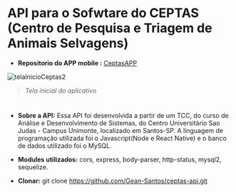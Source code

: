# API para o Sofwtare do CEPTAS (Centro de Pesquisa e Triagem de Animais Selvagens)


* **Repositorio do APP mobile :**  [CeptasAPP](https://github.com/Gean-Santos/ceptas-app-react-native) 

![telaInicioCeptas2](https://user-images.githubusercontent.com/37232748/80669560-17047500-8a7b-11ea-9124-10be4d09ad9e.jpg)

> *Tela inicial do aplicativo*

#

* **Sobre a API:** Essa API foi desenvolvida a partir de um TCC, do curso de Análise e Desenvolvimento de Sistemas, do Centro Universitário Sao Judas - Campus Unimonte, localizado em Santos-SP. A linguagem de programação utilizada foi o Javascript(Node e React Native) e o banco de dados utilizado foi o MySQL. 

* **Modules utilizados:** cors, express, body-parser, http-status, mysql2, sequelize.

* **Clonar:** git clone https://github.com/Gean-Santos/ceptas-api.git
